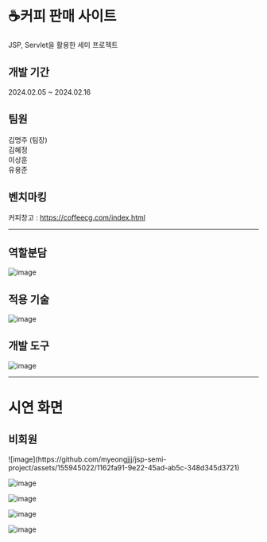 <h1> ☕커피 판매 사이트</h1>

JSP, Servlet을 활용한 세미 프로젝트


## 개발 기간
2024.02.05 ~ 2024.02.16



## 팀원
김명주 (팀장)   
김혜정   
이상훈   
유용준



## 벤치마킹
커피창고 :  https://coffeecg.com/index.html 

***
## 역할분담
![image](https://github.com/myeongjjj/jsp-semi-project/assets/155945022/433e472f-69b1-4e82-a594-ed9af1282f3e)


## 적용 기술
![image](https://github.com/myeongjjj/jsp-semi-project/assets/155945022/da545dd0-f6c7-4a4e-8e40-be443a881498)

## 개발 도구
![image](https://github.com/myeongjjj/jsp-semi-project/assets/155945022/3d717770-d37e-491d-af5f-829efb30bdb8)

***


<h1>시연 화면</h1>
<h2>비회원</h2>
![image](https://github.com/myeongjjj/jsp-semi-project/assets/155945022/1162fa91-9e22-45ad-ab5c-348d345d3721)

![image](https://github.com/myeongjjj/jsp-semi-project/assets/155945022/638638f1-3860-4001-a017-de6c0920ba07)

![image](https://github.com/myeongjjj/jsp-semi-project/assets/155945022/40ce14fa-12a2-4987-b3e3-b645cd252319)

![image](https://github.com/myeongjjj/jsp-semi-project/assets/155945022/e05e2afd-9d6c-4d30-a407-7b7012a46a58)

![image](https://github.com/myeongjjj/jsp-semi-project/assets/155945022/e68407d7-2e1a-45fd-af92-d6aeaeee2d40)





